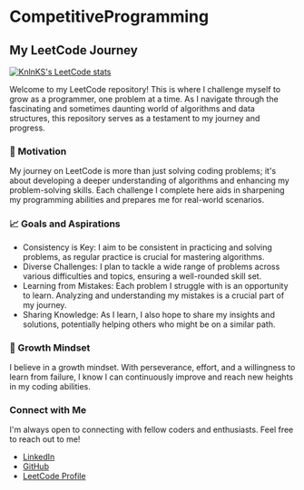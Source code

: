 # CompetitiveProgramming
##  My LeetCode Journey
[![KnlnKS's LeetCode stats](https://leetcode-stats-six.vercel.app/?username=turgutahmet&theme=dark)](https://github.com/KnlnKS/leetcode-stats)


Welcome to my LeetCode repository! This is where I challenge myself to grow as a programmer, one problem at a time. As I navigate through the fascinating and sometimes daunting world of algorithms and data structures, this repository serves as a testament to my journey and progress.

### 🚀 Motivation
My journey on LeetCode is more than just solving coding problems; it's about developing a deeper understanding of algorithms and enhancing my problem-solving skills. Each challenge I complete here aids in sharpening my programming abilities and prepares me for real-world scenarios.

### 📈 Goals and Aspirations
- Consistency is Key: I aim to be consistent in practicing and solving problems, as regular practice is crucial for mastering algorithms.
- Diverse Challenges: I plan to tackle a wide range of problems across various difficulties and topics, ensuring a well-rounded skill set.
- Learning from Mistakes: Each problem I struggle with is an opportunity to learn. Analyzing and understanding my mistakes is a crucial part of my journey.
- Sharing Knowledge: As I learn, I also hope to share my insights and solutions, potentially helping others who might be on a similar path.
### 🌱 Growth Mindset
I believe in a growth mindset. With perseverance, effort, and a willingness to learn from failure, I know I can continuously improve and reach new heights in my coding abilities.


### Connect with Me

I'm always open to connecting with fellow coders and enthusiasts. Feel free to reach out to me!

- [LinkedIn](https://www.linkedin.com/in/turgut-ahmet/)
- [GitHub](https://github.com/turgutahmet/)
- [LeetCode Profile](https://leetcode.com/turgutahmet/)
